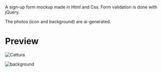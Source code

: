 A sign-up form mockup made in Html and Css. Form validation is done with jQuery. 

The photos (icon and background) are ai-generated.

# Preview
![Cattura](https://github.com/roccocalo/sign-up-form/assets/126692691/3563a270-3b12-4faf-bfcb-71a51498b472)

![background](https://github.com/roccocalo/sign-up-form/assets/126692691/d0244e27-7959-4028-a0d0-dc022f6aca4c)
